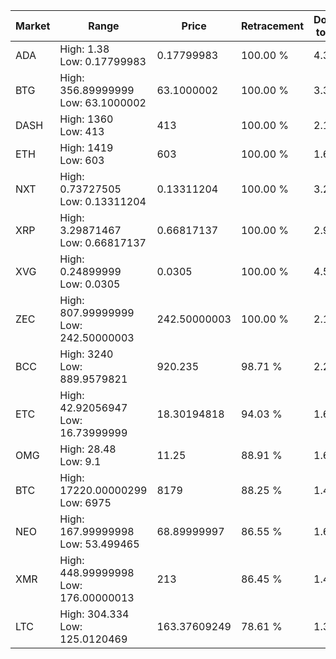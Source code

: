 | Market | Range | Price| Retracement | Doubles to 50% |
| --- | --- | --- | --- | --- |
| ADA | High: 1.38<br />Low: 0.17799983 | 0.17799983 | 100.00 % | 4.38 |
| BTG | High: 356.89999999<br />Low: 63.1000002 | 63.1000002 | 100.00 % | 3.33 |
| DASH | High: 1360<br />Low: 413 | 413 | 100.00 % | 2.15 |
| ETH | High: 1419<br />Low: 603 | 603 | 100.00 % | 1.68 |
| NXT | High: 0.73727505<br />Low: 0.13311204 | 0.13311204 | 100.00 % | 3.27 |
| XRP | High: 3.29871467<br />Low: 0.66817137 | 0.66817137 | 100.00 % | 2.97 |
| XVG | High: 0.24899999<br />Low: 0.0305 | 0.0305 | 100.00 % | 4.58 |
| ZEC | High: 807.99999999<br />Low: 242.50000003 | 242.50000003 | 100.00 % | 2.17 |
| BCC | High: 3240<br />Low: 889.9579821 | 920.235 | 98.71 % | 2.24 |
| ETC | High: 42.92056947<br />Low: 16.73999999 | 18.30194818 | 94.03 % | 1.63 |
| OMG | High: 28.48<br />Low: 9.1 | 11.25 | 88.91 % | 1.67 |
| BTC | High: 17220.00000299<br />Low: 6975 | 8179 | 88.25 % | 1.48 |
| NEO | High: 167.99999998<br />Low: 53.499465 | 68.89999997 | 86.55 % | 1.61 |
| XMR | High: 448.99999998<br />Low: 176.00000013 | 213 | 86.45 % | 1.47 |
| LTC | High: 304.334<br />Low: 125.0120469 | 163.37609249 | 78.61 % | 1.31 |

